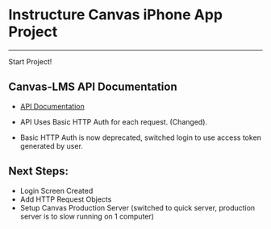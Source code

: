 # Instructure Canvas iPhone App Project
***

Start Project!

## Canvas-LMS API Documentation 

* [API Documentation](http://instructure.github.com/canvas-lms/doc/api/basics.html)

* API Uses Basic HTTP Auth for each request. (Changed).
* Basic HTTP Auth is now deprecated, switched login to use access token generated by user.

## Next Steps:

* Login Screen Created
* Add HTTP Request Objects
* Setup Canvas Production Server (switched to quick server, production server is to slow running on 1 computer)



